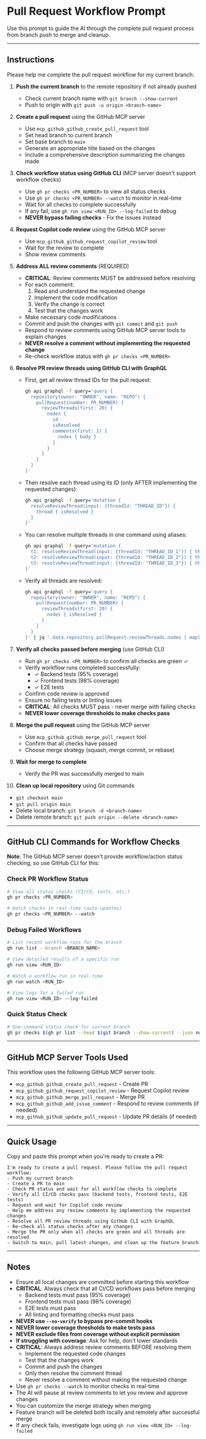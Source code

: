 # Pull Request Workflow Prompt

Use this prompt to guide the AI through the complete pull request process from branch push to merge and cleanup.

---

## Instructions

Please help me complete the pull request workflow for my current branch:

1. **Push the current branch** to the remote repository if not already pushed
   - Check current branch name with `git branch --show-current`
   - Push to origin with `git push -u origin <branch-name>`

2. **Create a pull request** using the GitHub MCP server
   - Use `mcp_github_github_create_pull_request` tool
   - Set head branch to current branch
   - Set base branch to `main`
   - Generate an appropriate title based on the changes
   - Include a comprehensive description summarizing the changes made

3. **Check workflow status using GitHub CLI** (MCP server doesn't support workflow checks)
   - Use `gh pr checks <PR_NUMBER>` to view all status checks
   - Use `gh pr checks <PR_NUMBER> --watch` to monitor in real-time
   - Wait for all checks to complete successfully
   - If any fail, use `gh run view <RUN_ID> --log-failed` to debug
   - **NEVER bypass failing checks** - Fix the issues instead

4. **Request Copilot code review** using the GitHub MCP server
   - Use `mcp_github_github_request_copilot_review` tool
   - Wait for the review to complete
   - Show review comments

5. **Address ALL review comments** (REQUIRED)
   - **CRITICAL**: Review comments MUST be addressed before resolving
   - For each comment:
     1. Read and understand the requested change
     2. Implement the code modification
     3. Verify the change is correct
     4. Test that the changes work
   - Make necessary code modifications
   - Commit and push the changes with `git commit` and `git push`
   - Respond to review comments using GitHub MCP server tools to explain changes
   - **NEVER resolve a comment without implementing the requested change**
   - Re-check workflow status with `gh pr checks <PR_NUMBER>`

6. **Resolve PR review threads using GitHub CLI with GraphQL**
   - First, get all review thread IDs for the pull request:
     ```bash
     gh api graphql -f query='query { 
       repository(owner: "OWNER", name: "REPO") { 
         pullRequest(number: PR_NUMBER) { 
           reviewThreads(first: 20) { 
             nodes { 
               id 
               isResolved 
               comments(first: 1) { 
                 nodes { body } 
               } 
             } 
           } 
         } 
       } 
     }'
     ```
   - Then resolve each thread using its ID (only AFTER implementing the requested changes):
     ```bash
     gh api graphql -f query='mutation { 
       resolveReviewThread(input: {threadId: "THREAD_ID"}) { 
         thread { isResolved } 
       } 
     }'
     ```
   - You can resolve multiple threads in one command using aliases:
     ```bash
     gh api graphql -f query='mutation { 
       t1: resolveReviewThread(input: {threadId: "THREAD_ID_1"}) { thread { isResolved } }
       t2: resolveReviewThread(input: {threadId: "THREAD_ID_2"}) { thread { isResolved } }
       t3: resolveReviewThread(input: {threadId: "THREAD_ID_3"}) { thread { isResolved } }
     }'
     ```
   - Verify all threads are resolved:
     ```bash
     gh api graphql -f query='query { 
       repository(owner: "OWNER", name: "REPO") { 
         pullRequest(number: PR_NUMBER) { 
           reviewThreads(first: 20) { 
             nodes { isResolved } 
           } 
         } 
       } 
     }' | jq '.data.repository.pullRequest.reviewThreads.nodes | map(.isResolved) | all'
     ```

7. **Verify all checks passed before merging** (use GitHub CLI)
   - Run `gh pr checks <PR_NUMBER>` to confirm all checks are green ✓
   - Verify workflow runs completed successfully:
     - ✓ Backend tests (95% coverage)
     - ✓ Frontend tests (98% coverage)
     - ✓ E2E tests
   - Confirm code review is approved
   - Ensure no failing tests or linting issues
   - **CRITICAL**: All checks MUST pass - never merge with failing checks
   - **NEVER lower coverage thresholds to make checks pass**

8. **Merge the pull request** using the GitHub MCP server
   - Use `mcp_github_github_merge_pull_request` tool
   - Confirm that all checks have passed
   - Choose merge strategy (squash, merge commit, or rebase)

9. **Wait for merge to complete**
   - Verify the PR was successfully merged to main

10. **Clean up local repository** using Git commands
   - `git checkout main`
   - `git pull origin main`
   - Delete local branch: `git branch -d <branch-name>`
   - Delete remote branch: `git push origin --delete <branch-name>`

---

## GitHub CLI Commands for Workflow Checks

**Note**: The GitHub MCP server doesn't provide workflow/action status checking, so use GitHub CLI for this:

### Check PR Workflow Status
```bash
# View all status checks (CI/CD, tests, etc.)
gh pr checks <PR_NUMBER>

# Watch checks in real-time (auto-updates)
gh pr checks <PR_NUMBER> --watch
```

### Debug Failed Workflows
```bash
# List recent workflow runs for the branch
gh run list --branch <BRANCH_NAME>

# View detailed results of a specific run
gh run view <RUN_ID>

# Watch a workflow run in real-time
gh run watch <RUN_ID>

# View logs for a failed run
gh run view <RUN_ID> --log-failed
```

### Quick Status Check
```bash
# One-command status check for current branch
gh pr checks $(gh pr list --head $(git branch --show-current) --json number --jq '.[0].number')
```

---

## GitHub MCP Server Tools Used

This workflow uses the following GitHub MCP server tools:
- `mcp_github_github_create_pull_request` - Create PR
- `mcp_github_github_request_copilot_review` - Request Copilot review  
- `mcp_github_github_merge_pull_request` - Merge PR
- `mcp_github_github_add_issue_comment` - Respond to review comments (if needed)
- `mcp_github_github_update_pull_request` - Update PR details (if needed)

---

## Quick Usage

Copy and paste this prompt when you're ready to create a PR:

```
I'm ready to create a pull request. Please follow the pull request workflow:
- Push my current branch
- Create a PR to main
- Check PR status and wait for all workflow checks to complete
- Verify all CI/CD checks pass (backend tests, frontend tests, E2E tests)
- Request and wait for Copilot code review
- Help me address any review comments by implementing the requested changes
- Resolve all PR review threads using GitHub CLI with GraphQL
- Re-check all status checks after any changes
- Merge the PR only when all checks are green and all threads are resolved
- Switch to main, pull latest changes, and clean up the feature branch
```

---

## Notes

- Ensure all local changes are committed before starting this workflow
- **CRITICAL**: Always check that all CI/CD workflows pass before merging
  - Backend tests must pass (95% coverage)
  - Frontend tests must pass (98% coverage)
  - E2E tests must pass
  - All linting and formatting checks must pass
- **NEVER use `--no-verify` to bypass pre-commit hooks**
- **NEVER lower coverage thresholds to make tests pass**
- **NEVER exclude files from coverage without explicit permission**
- **If struggling with coverage**: Ask for help, don't lower standards
- **CRITICAL**: Always address review comments BEFORE resolving them
  - Implement the requested code changes
  - Test that the changes work
  - Commit and push the changes
  - Only then resolve the comment thread
  - Never resolve a comment without making the requested change
- Use `gh pr checks --watch` to monitor checks in real-time
- The AI will pause at review comments to let you review and approve changes
- You can customize the merge strategy when merging
- Feature branch will be deleted both locally and remotely after successful merge
- If any check fails, investigate logs using `gh run view <RUN_ID> --log-failed`
